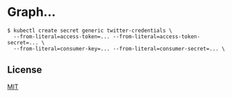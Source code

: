 # Graph...

```console
$ kubectl create secret generic twitter-credentials \
  --from-literal=access-token=... --from-literal=access-token-secret=... \
  --from-literal=consumer-key=... --from-literal=consumer-secret=... \
```

## License

[MIT](LICENSE)
